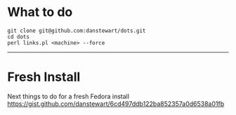 # What to do
```
git clone git@github.com:danstewart/dots.git
cd dots
perl links.pl <machine> --force
```

---

# Fresh Install

Next things to do for a fresh Fedora install  
https://gist.github.com/danstewart/6cd497ddb122ba852357a0d6538a01fb  
